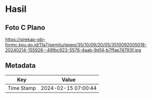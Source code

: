 # Hasil

## Foto C Plano

https://sirekap-obj-formc.kpu.go.id/11a7/pemilu/ppwp/35/10/09/20/05/3510092005018-20240214-155926--48fbc923-5576-4aab-9d14-b7ffae74793f.jpg


## Metadata

| Key        | Value               |
| ---------- | ------------------- |
| Time Stamp | 2024-02-15 07:00:44 |



